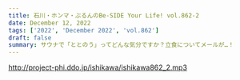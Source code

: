```yaml
---
title: 石川・ホンマ・ぶるんのBe-SIDE Your Life! vol.862-2
date: December 12, 2022
tags: ['2022', 'December 2022', 'vol.862']
draft: false
summary: サウナで「ととのう」ってどんな気分ですか？立食についてメールが…！
---
```


http://project-phi.ddo.jp/ishikawa/ishikawa862_2.mp3